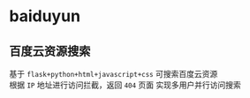 # baiduyun
百度云资源搜索
--------------------------------------------
基于 `flask+python+html+javascript+css` 可搜索百度云资源<br>
根据 `IP` 地址进行访问拦截，返回 `404` 页面
实现多用户并行访问搜索
